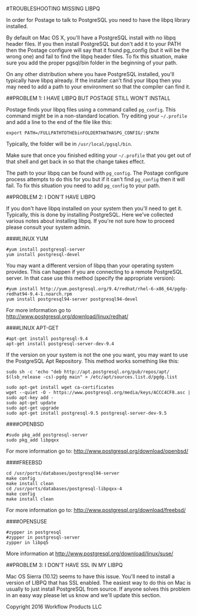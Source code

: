 #TROUBLESHOOTING MISSING LIBPQ

In order for Postage to talk to PostgreSQL you need to have the libpq library installed. 

By default on Mac OS X, you'll have a PostgreSQL install with no libpq header files. If you then install PostgreSQL but don't add it to your PATH then the Postage configure will say that it found pg_config (but it will be the wrong one) and fail to find the libpq header files. To fix this situation, make sure you add the proper pgsql/bin folder in the beginning of your path.

On any other distribution where you have PostgreSQL installed, you'll typically have libpq already. If the installer can't find your libpq then you may need to add a path to your environment so that the compiler can find it.

##PROBLEM 1: I HAVE LIBPQ BUT POSTAGE STILL WON'T INSTALL

Postage finds your libpq files using a command called `pg_config`. This command might be in a non-standard location. Try editing your `~/.profile` and add a line to the end of the file like this:

	export PATH=/FULLPATHTOTHEbinFOLDERTHATHASPG_CONFIG/:$PATH

Typically, the folder will be in `/usr/local/pgsql/bin`.

Make sure that once you finished editing your `~/.profile` that you get out of that shell and get back in so that the change takes effect.

The path to your libpq can be found with `pg_config`. The Postage configure process attempts to do this for you but if it can't find `pg_config` then it will fail. To fix this situation you need to add `pg_config` to your path.

##PROBLEM 2: I DON'T HAVE LIBPQ

If you don't have libpq installed on your system then you'll need to get it. Typically, this is done by installing PostgreSQL. Here we've collected various notes about installing libpq. If you're not sure how to proceed please consult your system admin.

####LINUX YUM

	#yum install postgresql-server
	yum install postgresql-devel

You may want a different version of libpq than your operating system provides. This can happen if you are connecting to a remote PostgreSQL server. In that case use this method (specify the appropriate version):

	#yum install http://yum.postgresql.org/9.4/redhat/rhel-6-x86_64/pgdg-redhat94-9.4-1.noarch.rpm
	yum install postgresql94-server postgresql94-devel

For more information go to http://www.postgresql.org/download/linux/redhat/


####LINUX APT-GET	

	#apt-get install postgresql-9.4
	apt-get install postgresql-server-dev-9.4

If the version on your system is not the one you want, you may want to use the PostgreSQL Apt Repository. This method works something like this:

	sudo sh -c 'echo "deb http://apt.postgresql.org/pub/repos/apt/ $(lsb_release -cs)-pgdg main" > /etc/apt/sources.list.d/pgdg.list

	sudo apt-get install wget ca-certificates
	wget --quiet -O - https://www.postgresql.org/media/keys/ACCC4CF8.asc | sudo apt-key add -
	sudo apt-get update
	sudo apt-get upgrade
	sudo apt-get install postgresql-9.5 postgresql-server-dev-9.5


####OPENBSD

	#sudo pkg_add postgresql-server
	sudo pkg_add libpqxx

For more information go to: http://www.postgresql.org/download/openbsd/


####FREEBSD

	cd /usr/ports/databases/postgresql94-server
	make config
	make install clean
	cd /usr/ports/databases/postgresql-libpqxx-4
	make config
	make install clean

For more information go to: http://www.postgresql.org/download/freebsd/


####OPENSUSE

	#zypper in postgresql
	#zypper in postgresql-server
	zypper in libpq5

More information at http://www.postgresql.org/download/linux/suse/


##PROBLEM 3: I DON'T HAVE SSL IN MY LIBPQ

Mac OS Sierra (10.12) seems to have this issue. You'll need to install a version of LIBPQ that has SSL enabled. The easiest way to do this on Mac is usually to just install PostgreSQL from source. If anyone solves this problem in an easy way please let us know and we'll update this section.


Copyright 2016 Workflow Products LLC
